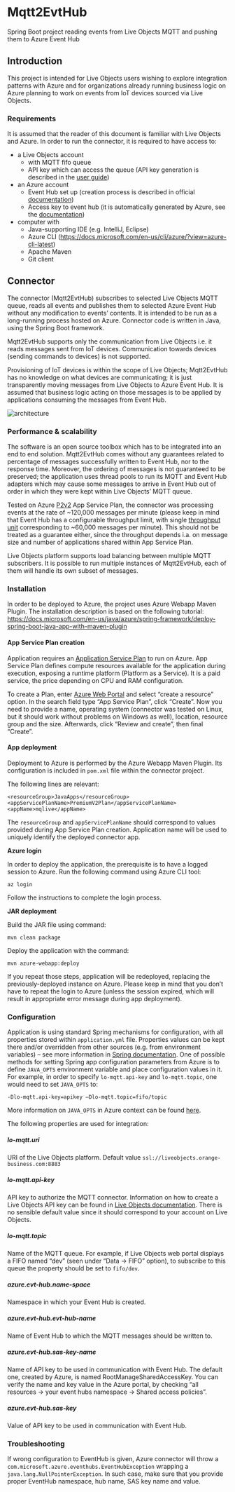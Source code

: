 # Mqtt2EvtHub

Spring Boot project reading events from Live Objects MQTT and pushing them to Azure Event Hub

## Introduction

This project is intended for Live Objects users wishing to explore integration patterns with Azure and for organizations already running business logic on Azure planning to work on events from IoT devices sourced via Live Objects.

### Requirements

It is assumed that the reader of this document is familiar with Live Objects and Azure. In order to run the connector, it is required to have access to:
- a Live Objects account
  - with MQTT fifo queue
  - API key which can access the queue (API key generation is described in the [user guide](https://liveobjects.orange-business.com/#/cms/ressources-guide-utilisateur-2/))
- an Azure account
  - Event Hub set up (creation process is described in official [documentation]( https://docs.microsoft.com/en-in/azure/event-hubs/))
  - Access key to event hub (it is automatically generated by Azure, see the [documentation]( https://docs.microsoft.com/en-us/azure/event-hubs/event-hubs-authentication-and-security-model-overview))
- computer with
  - Java-supporting IDE (e.g. IntelliJ, Eclipse)
  - Azure CLI (https://docs.microsoft.com/en-us/cli/azure/?view=azure-cli-latest)
  - Apache Maven 
  - Git client

## Connector

The connector (Mqtt2EvtHub) subscribes to selected Live Objects MQTT queue, reads all events and publishes them to selected Azure Event Hub without any modification to events’ contents. It is intended to be run as a long-running process hosted on Azure. Connector code is written in Java, using the Spring Boot framework. 

Mqtt2EvtHub supports only the communication from Live Objects i.e. it reads messages sent from IoT devices. Communication towards devices (sending commands to devices) is not supported.

Provisioning of IoT devices is within the scope of Live Objects; Mqtt2EvtHub has no knowledge on what devices are communicating; it is just transparently moving messages from Live Objects to Azure Event Hub. It is assumed that business logic acting on those messages is to be applied by applications consuming the messages from Event Hub. 

![architecture](/images/arch.png)

### Performance & scalability

The software is an open source toolbox which has to be integrated into an end to end solution. Mqtt2EvtHub comes without any guarantees related to percentage of messages successfully written to Event Hub, nor to the response time. Moreover, the ordering of messages is not guaranteed to be preserved; the application uses thread pools to run its MQTT and Event Hub adapters which may cause some messages to arrive in Event Hub out of order in which they were kept within Live Objects’ MQTT queue. 

Tested on Azure [P2v2]( https://azure.microsoft.com/en-us/pricing/details/app-service/linux/) App Service Plan, the connector was processing events at the rate of ~120,000 messages per minute (please keep in mind that Event Hub has a configurable throughput limit, with single [throughput unit]( https://azure.microsoft.com/en-us/pricing/details/event-hubs/) corresponding to ~60,000 messages per minute). This should not be treated as a guarantee either, since the throughput depends i.a. on message size and number of applications shared within App Service Plan.

Live Objects platform supports load balancing between multiple MQTT subscribers. It is possible to run multiple instances of Mqtt2EvtHub, each of them will handle its own subset of messages.

### Installation

In order to be deployed to Azure, the project uses Azure Webapp Maven Plugin. The installation description is based on the following tutorial: https://docs.microsoft.com/en-us/java/azure/spring-framework/deploy-spring-boot-java-app-with-maven-plugin

#### App Service Plan creation

Application requires an [Application Service Plan]( https://docs.microsoft.com/en-us/azure/app-service/overview-hosting-plans) to run on Azure. App Service Plan defines compute resources available for the application during execution, exposing a runtime platform (Platform as a Service). It is a paid service, the price depending on CPU and RAM configuration.

To create a Plan, enter [Azure Web Portal]( https://portal.azure.com/) and select “create a resource” option. In the search field type “App Service Plan”, click “Create”. Now you need to provide a name, operating system (connector was tested on Linux, but it should work without problems on Windows as well), location, resource group and the size. Afterwards, click “Review and create”, then final “Create”.

#### App deployment

Deployment to Azure is performed by the Azure Webapp Maven Plugin. Its configuration is included in `pom.xml` file within the connector project.

The following lines are relevant:
```
<resourceGroup>JavaApps</resourceGroup>
<appServicePlanName>PremiumV2Plan</appServicePlanName>
<appName>mqlive</appName>
```

The `resourceGroup` and `appServicePlanName` should correspond to values provided during App Service Plan creation. Application name will be used to uniquely identify the deployed connector app.

**Azure login**

In order to deploy the application, the prerequisite is to have a logged session to Azure. Run the following command using Azure CLI tool:

```
az login
```

Follow the instructions to complete the login process. 

**JAR deployment**

Build the JAR file using command:
```
mvn clean package
```
Deploy the application with the command:
```
mvn azure-webapp:deploy
```

If you repeat those steps, application will be redeployed, replacing the previously-deployed instance on Azure. Please keep in mind that you don’t have to repeat the login to Azure (unless the session expired, which will result in appropriate error message during app deployment).

### Configuration

Application is using standard Spring mechanisms for configuration, with all properties stored within `application.yml` file. Properties values can be kept there and/or overridden from other sources (e.g. from environment variables) – see more information in  [Spring documentation](https://docs.spring.io/spring-boot/docs/current/reference/html/boot-features-external-config.html). One of possible methods for setting Spring app configuration parameters from Azure is to define `JAVA_OPTS` environment variable and place configuration values in it. For example, in order to specify `lo-mqtt.api-key` and `lo-mqtt.topic`, one would need to set `JAVA_OPTS` to:
```
-Dlo-mqtt.api-key=apikey –Dlo-mqtt.topic=fifo/topic
```
More information on `JAVA_OPTS` in Azure context can be found [here]( https://blogs.msdn.microsoft.com/azureossds/2015/10/09/setting-environment-variable-and-accessing-it-in-java-program-on-azure-webapp/).

The following properties are used for integration:

##### lo-mqtt.uri
URI of the Live Objects platform.
Default value `ssl://liveobjects.orange-business.com:8883`
##### lo-mqtt.api-key
API key to authorize the MQTT connector. Information on how to create a Live Objects API key can be found in [Live Objects documentation](https://liveobjects.orange-business.com/doc/html/lo_manual.html#API_KEY). 
There is no sensible default value since it should correspond to your account on Live Objects.
##### lo-mqtt.topic
Name of the MQTT queue. For example, if Live Objects web portal displays a FIFO named “dev” (seen under “Data -> FIFO” option), to subscribe to this queue the property should be set to `fifo/dev`.
##### azure.evt-hub.name-space
Namespace in which your Event Hub is created.
##### azure.evt-hub.evt-hub-name
Name of Event Hub to which the MQTT messages should be written to.
##### azure.evt-hub.sas-key-name
Name of API key to be used in communication with Event Hub. The default one, created by Azure, is named RootManageSharedAccessKey. You can verify the name and key value in the Azure portal, by checking “all resources -> your event hubs namespace -> Shared access policies”.
##### azure.evt-hub.sas-key
Value of API key to be used in communication with Event Hub. 

### Troubleshooting

If wrong configuration to EventHub is given, Azure connector will throw a `com.microsoft.azure.eventhubs.EventHubException` wrapping a `java.lang.NullPointerException`. In such case, make sure that you provide proper EventHub namespace, hub name, SAS key name and value.
